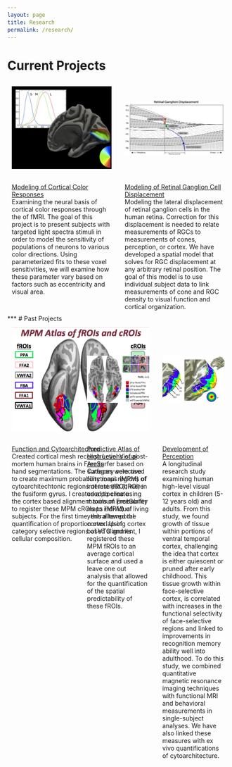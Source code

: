 ```yaml
---
layout: page
title: Research
permalink: /research/
---
```

# Current Projects
<div class="wrapperTop">
  <div class="oneTop">
  <img class="ohbm-image" src="/assets/img/brain1.jpg" alt="brain1" style='height: 100%; width: 100%; object-fit: contain'/>
  </div>
  <div class="twoTop">
  <img class="ohbm-image" src="/assets/img/disp.jpg" alt="dips" style='height: 100%; width: 100%; object-fit: contain'/>
  </div>
  <div class="threeTop">
  <u>Modeling of Cortical Color Responses</u><br>
  Examining the neural basis of cortical color responses through the of fMRI. The goal of this project is to present subjects with targeted light spectra stimuli in order to model the sensitivity of populations of neurons to various color directions. Using parameterized fits to these voxel sensitivities, we will examine how these parameter vary based on factors such as eccentricity and visual area. 
  </div>
  <div class="fourTop">
  <u>Modeling of Retinal Ganglion Cell Displacement</u><br>
  Modeling the lateral displacement of retinal ganglion cells in the human retina. Correction for this displacement is needed to relate measurements of  RGCs to measurements of cones, perception, or cortex. We have developed a spatial model that solves for RGC displacement at any arbitrary retinal position.  The goal of this model is to  use individual subject data to link measurements of cone and RGC density to visual function and cortical organization.
  </div>
</div>
***
# Past Projects
 <div class="wrapper">
  <div class="one">
  <img class="ohbm-image" src="/assets/img/kgs-brain.png" alt="kgs-brain" style='height: 100%; width: 100%; object-fit: contain'/>
  </div>
  <div class="two">
  <img class="ohbm-image" src="/assets/img/floc.png" alt="floc" style='height: 100%; width: 100%; object-fit: contain'/>
  </div>
  <div class="three">
  <img class="ohbm-image" src="/assets/img/devo.png" alt="devo" style='height: 100%; width: 100%; object-fit: contain'/>
  </div>
  <div class="four">
  <u>Function and Cytoarchitecture</u> <br> 
  Created cortical mesh reconstructions of post-mortem human brains in FreeSurfer based on hand segmentations. The surfaces were used to create maximum probability maps (MPM) of cytoarchitechtonic regions of interest (cROI) in the fusiform gyrus. I created a pipeline using the cortex based alignment tools of FreeSurfer to register these MPM cROIs to individual living subjects. For the first time, this allowed the quantification of proportion overlap of category selective regions of VTC and its cellular composition.
  </div>
  <div class="five">
  <u>Predictive Atlas of High Level Visual Areas</u><br>
  Category selective functional regions of interest (fROI) were used to create maximum probability maps (MPM) of ventral temporal cortex. Using cortex based alignment, I registered these MPM fROIs to an average cortical surface and used a leave one out analysis that allowed for the quantification of the spatial predictability of these fROIs.
  </div>
  <div class="six">
  <u>Development of Perception</u><br>
  A longitudinal research study examining human high-level visual cortex in children (5-12 years old) and adults. From this study, we found growth of tissue within portions of ventral temporal cortex, challenging the idea that cortex is either quiescent or pruned after early childhood. This tissue growth within face-selective cortex, is correlated with increases in the functional selectivity of face-selective regions and linked to improvements in recognition memory ability well into adulthood. To do this study, we combined quantitative magnetic resonance imaging techniques with functional MRI and behavioral measurements in single-subject analyses. We have also linked these measures with ex vivo quantifications of cytoarchitecture.
  </div>
</div>

<style type="text/css">
  .row {
    display: flex;
  }

  .column {
    flex: 50%;    
  }

  .wrapper {
    display: grid;
    grid-template-columns: repeat(3, 1fr);
    gap: 10px;
    grid-auto-rows: minmax(100px, auto);
  }
  .one {
    grid-column: 1 / 3;
    grid-row: 1;
    padding: 10px;
  }
.two {
  grid-column: 2 / 3;
  grid-row: 1 ;
  padding: 10px;
}
.three {
  grid-column: 3 / 3;
  grid-row: 1;
  padding: 10px;
}
.four {
  grid-column: 1 / 3;
  grid-row: 2;
  padding: 10px;
}
.five {
  grid-column: 2 / 3;
  grid-row: 2;
  padding: 10px;
}
.six {
  grid-column: 3 / 3;
  grid-row: 2;
  padding: 10px;
}

.wrapperTop {
  display: grid;
  grid-template-columns: repeat(2, 1fr);
  gap: 10px;
  grid-auto-rows: minmax(100px, auto);
  }
.oneTop {
  grid-column: 1 / 2;
  grid-row: 1;
  padding: 10px;
  }
.twoTop {
  grid-column: 2 / 2;
  grid-row: 1 ;
  padding: 10px;
}
.threeTop {
  grid-column: 1 / 2;
  grid-row: 2;
  padding: 10px;
}
.fourTop {
  grid-column: 2 / 2;
  grid-row: 2;
  padding: 10px;
}
img.kgs-brain {
    display: block;
    margin-left: auto;
    margin-right: auto;
}
img.floc {
    display: block;
    margin-left: auto;
    margin-right: auto;
}
img.devo {
    display: block;
    margin-left: auto;
    margin-right: auto;
}

</style>